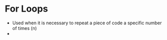 # For Loops
* Used when it is necessary to repeat a piece of code a specific number of times (n)
* 
